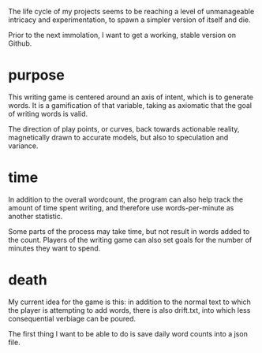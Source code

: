The life cycle of my projects seems to be reaching a level of unmanageable intricacy and experimentation, to spawn a simpler version of itself and die.

Prior to the next immolation, I want to get a working, stable version on Github.

# purpose

This writing game is centered around an axis of intent, which is to generate words. It is a gamification of that variable, taking as axiomatic that the goal of writing words is valid.

The direction of play points, or curves, back towards actionable reality, magnetically drawn to accurate models, but also to speculation and variance.

# time

In addition to the overall wordcount, the program can also help track the amount of time spent writing, and therefore use words-per-minute as another statistic.

Some parts of the process may take time, but not result in words added to the count. Players of the writing game can also set goals for the number of minutes they want to spend.

# death

My current idea for the game is this: in addition to the normal text to which the player is attempting to add words, there is also drift.txt, into which less consequential verbiage can be poured.

The first thing I want to be able to do is save daily word counts into a json file.
